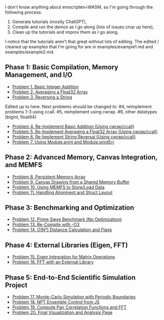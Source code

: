 I don't know anything about emscripten+WASM, so I'm going through the following process:

1. Generate tutorials (mostly ChatGPT),
2. Compile and run the demos as I go along (lots of issues crop up here),
3. Clean up the tutorials and improv them as I go along.

I notice that the tutorials aren't that great without lots of editing. The edited / cleaned up examples that I'm going for are in examples/example1.md and examples/example2.md.

## Phase 1: Basic Compilation, Memory Management, and I/O

- [Problem 1. Basic Integer Addition](lesson01)
- [Problem 2. Averaging a Float32 Array](lesson02)
- [Problem 3. Reversing a String](lesson03)

Edited up to here. Next problems should be changed to: #4, reimplement problems 1-3 using ccall. #5, reimplement using cwrap. #6, other datatypes (bigint, float64)

- [Problem 4. Re-Implement Basic Addition (Using cwrap/ccall)](lesson04)
- [Problem 5. Re-Implement Averaging a Float32 Array (Using cwrap/ccall)](lesson05)
- [Problem 6. Re-Implement String Reversal (Using cwrap/ccall)](lesson06)
- [Problem 7. Using Module.print and Module.printErr](lesson07)

## Phase 2: Advanced Memory, Canvas Integration, and MEMFS

- [Problem 8. Persistent Memory Array](lesson08)
- [Problem 9. Canvas Drawing from a Shared Memory Buffer](lesson09)
- [Problem 10. Using MEMFS to Store/Load Data](lesson10)
- [Problem 11. Handling Alignment and Struct Layout](lesson11)

## Phase 3: Benchmarking and Optimization

- [Problem 12. Prime Sieve Benchmark (No Optimization)](lesson12)
- [Problem 13. Re-Compile with -O3](lesson13)
- [Problem 14. O(N²) Distance Calculation and Flags](lesson14)

## Phase 4: External Libraries (Eigen, FFT)

- [Problem 15. Eigen Integration for Matrix Operations](lesson15)
- [Problem 16. FFT with an External Library](lesson16)

## Phase 5: End-to-End Scientific Simulation Project

- [Problem 17. Monte-Carlo Simulation with Periodic Boundaries](lesson17)
- [Problem 18. NPT Ensemble Control from JS](lesson18)
- [Problem 19. Compute Pair Correlation Functions and FFT](lesson19)
- [Problem 20. Final Visualization and Analysis Page](lesson20)
